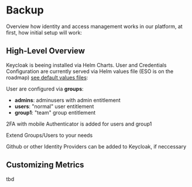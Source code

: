 # Backup

Overview how identity and access management works in our platform, at first, how initial setup will work:

## High-Level Overview

Keycloak is beeing installed via Helm Charts.
User and Credentials Configuration are currently served via Helm values file (ESO is on the roadmap) [see default values files](https://github.com/suxess-it/sx-cnp-oss/tree/main/platform-apps/charts/keycloak):

User are configured via __groups__:
- __admins__: adminusers with admin entitlement
- __users__: "normal" user entitlement
- __group1__: "team" group entitlement

2FA with mobile Authenticator is added for users and group1

Extend Groups/Users to your needs

Github or other Identity Providers can be added to Keycloak, if neccessary

## Customizing Metrics
tbd

